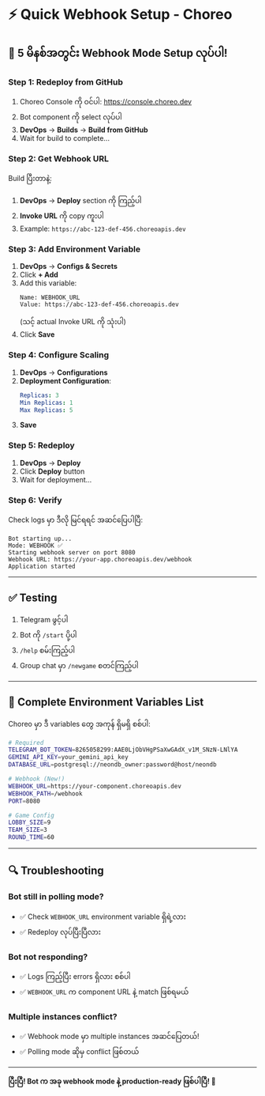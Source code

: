 # ⚡ Quick Webhook Setup - Choreo

## 🚀 5 မိနစ်အတွင်း Webhook Mode Setup လုပ်ပါ!

### Step 1: Redeploy from GitHub

1. Choreo Console ကို ဝင်ပါ: https://console.choreo.dev
2. Bot component ကို select လုပ်ပါ
3. **DevOps** → **Builds** → **Build from GitHub**
4. Wait for build to complete...

### Step 2: Get Webhook URL

Build ပြီးတာနဲ့:
1. **DevOps** → **Deploy** section ကို ကြည့်ပါ
2. **Invoke URL** ကို copy ကူးပါ
3. Example: `https://abc-123-def-456.choreoapis.dev`

### Step 3: Add Environment Variable

1. **DevOps** → **Configs & Secrets**
2. Click **+ Add**
3. Add this variable:
   ```
   Name: WEBHOOK_URL
   Value: https://abc-123-def-456.choreoapis.dev
   ```
   (သင့် actual Invoke URL ကို သုံးပါ)
4. Click **Save**

### Step 4: Configure Scaling

1. **DevOps** → **Configurations**
2. **Deployment Configuration**:
   ```yaml
   Replicas: 3
   Min Replicas: 1
   Max Replicas: 5
   ```
3. **Save**

### Step 5: Redeploy

1. **DevOps** → **Deploy**
2. Click **Deploy** button
3. Wait for deployment...

### Step 6: Verify

Check logs မှာ ဒီလို မြင်ရရင် အဆင်ပြေပါပြီ:
```
Bot starting up...
Mode: WEBHOOK ✅
Starting webhook server on port 8080
Webhook URL: https://your-app.choreoapis.dev/webhook
Application started
```

---

## ✅ Testing

1. Telegram ဖွင့်ပါ
2. Bot ကို `/start` ပို့ပါ
3. `/help` စမ်းကြည့်ပါ
4. Group chat မှာ `/newgame` စတင်ကြည့်ပါ

---

## 🎯 Complete Environment Variables List

Choreo မှာ ဒီ variables တွေ အကုန် ရှိမရှိ စစ်ပါ:

```bash
# Required
TELEGRAM_BOT_TOKEN=8265058299:AAE0LjObVHgPSaXwGAdX_v1M_SNzN-LNlYA
GEMINI_API_KEY=your_gemini_api_key
DATABASE_URL=postgresql://neondb_owner:password@host/neondb

# Webhook (New!)
WEBHOOK_URL=https://your-component.choreoapis.dev
WEBHOOK_PATH=/webhook
PORT=8080

# Game Config
LOBBY_SIZE=9
TEAM_SIZE=3
ROUND_TIME=60
```

---

## 🔍 Troubleshooting

### Bot still in polling mode?
- ✅ Check `WEBHOOK_URL` environment variable ရှိရဲ့လား
- ✅ Redeploy လုပ်ပြီးပြီလား

### Bot not responding?
- ✅ Logs ကြည့်ပြီး errors ရှိလား စစ်ပါ
- ✅ `WEBHOOK_URL` က component URL နဲ့ match ဖြစ်ရမယ်

### Multiple instances conflict?
- ✅ Webhook mode မှာ multiple instances အဆင်ပြေတယ်!
- ✅ Polling mode ဆိုမှ conflict ဖြစ်တယ်

---

**ပြီးပြီ! Bot က အခု webhook mode နဲ့ production-ready ဖြစ်ပါပြီ! 🎉**

